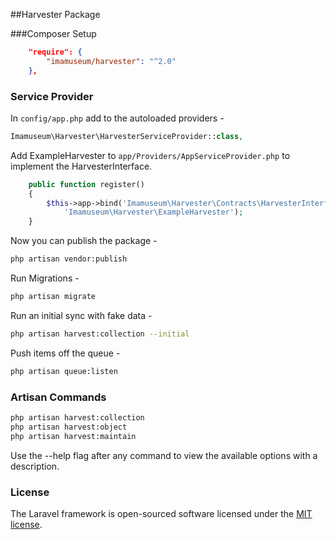 ##Harvester Package

###Composer Setup
```json
    "require": {
        "imamuseum/harvester": "^2.0"
    },
```

### Service Provider
In `config/app.php` add to the autoloaded providers -
```php
Imamuseum\Harvester\HarvesterServiceProvider::class,
```

Add ExampleHarvester to `app/Providers/AppServiceProvider.php` to implement the HarvesterInterface.
```php
    public function register()
    {
        $this->app->bind('Imamuseum\Harvester\Contracts\HarvesterInterface',
            'Imamuseum\Harvester\ExampleHarvester');
    }
```

Now you can publish the package -
```sh
php artisan vendor:publish

```

Run Migrations -
```sh
php artisan migrate
```

Run an initial sync with fake data -
```sh
php artisan harvest:collection --initial
```

Push items off the queue -
```sh
php artisan queue:listen
```

### Artisan Commands
```sh
php artisan harvest:collection
php artisan harvest:object
php artisan harvest:maintain
```
Use the --help flag after any command to view the available options with a description.

### License

The Laravel framework is open-sourced software licensed under the [MIT license](http://opensource.org/licenses/MIT).
